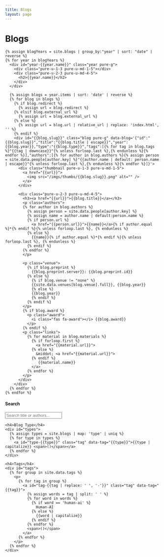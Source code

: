 ```yaml
---
title: Blogs
layout: page
---
```

<div id="blogs" class="pure-g">
  <div id="content" class="pure-u-1 pure-u-md-3-4">
    <h1 class="title">Blogs</h1>

    {% assign blogYears = site.blogs | group_by:"year" | sort: "date" | reverse %}
    {% for year in blogYears %}
      <div id="year-{{year.name}}" class="year pure-g">
        <div class="pure-u-1-3 pure-u-md-1-5"></div>
        <div class="pure-u-2-3 pure-u-md-4-5">
          <h2>{{year.name}}</h2>
        </div>
      </div>

      {% assign blogs = year.items | sort: 'date' | reverse %}
      {% for blog in blogs %}
        {% if blog.redirect %}
          {% assign url = blog.redirect %}
        {% elsif blog.external_url %}
          {% assign url = blog.external_url %}
        {% else %}
          {% assign url = blog.url | relative_url | replace: 'index.html', '' %}
        {% endif %}
        <div id="{{blog.slug}}" class="blog pure-g" data-blog='{"id":"{{blog.slug}}","title":"{{blog.title | escape}}","year":{{blog.year}},"type":"{{blog.type}}","tags":[{% for tag in blog.tags %}"{{tag | downcase}}"{% unless forloop.last %},{% endunless %}{% endfor %}],"authors":[{% for author in blog.authors %}{% assign person = site.data.people[author.key] %}"{{author.name | default: person.name | escape}}"{% unless forloop.last %},{% endunless %}{% endfor %}]}'>
          <div class="thumbnail pure-u-1-3 pure-u-md-1-5">
            <a href="{{url}}">
              <img src="/imgs/thumbs/{{blog.slug}}.png" alt="" />
            </a>
          </div>

          <div class="pure-u-2-3 pure-u-md-4-5">
            <h3><a href="{{url}}">{{blog.title}}</a></h3>
            <p class="authors">
            {% for author in blog.authors %}
              {% assign person = site.data.people[author.key] %}
              {% assign name = author.name | default:person.name %}
              {% if person.url %}
                <a href="{{person.url}}">{{name}}</a>{% if author.equal %}*{% endif %}{% unless forloop.last %}, {% endunless %}
              {% else %}
                {{name}}{% if author.equal %}*{% endif %}{% unless forloop.last %}, {% endunless %}
              {% endif %}
            {% endfor %}
            </p>

            <p class="venue">
              {% if blog.preprint %}
                {{blog.preprint.server}}: {{blog.preprint.id}}
              {% else %}
                {% if blog.venue != "none" %}
                {{site.data.venues[blog.venue].full}}, {{blog.year}}
                {% else %}
                {{blog.year}}
                {% endif %}
              {% endif %}
            </p>
            {% if blog.award %}
              <p class="award">
                <i class="fas fa-award"></i> {{blog.award}}
              </p>
            {% endif %}
            <p class="links">
              {% for material in blog.materials %}
                {% if forloop.first %}
                  <a href="{{material.url}}">
                {% else %}
                  &middot; <a href="{{material.url}}">
                {% endif %}
                   {{material.name}}
                </a>
              {% endfor %}
            </p>
          </div>
        </div>
      {% endfor %}
    {% endfor %}
  </div> 
  
  <div id="sidebar" class="pure-u-1 pure-u-md-1-4">
    <h4>Search</h4>
    <input type="text" id="search" placeholder="Search title or authors...">

    <h4>Blog Type</h4>
    <div id="types">
      {% assign types = site.blogs | map: 'type' | uniq %}
      {% for type in types %}
        <a id="type-{{type}}" class="tag" data-tag="{{type}}">{{type | capitalize}} <span>()</span></a>
      {% endfor %}
    </div>

    <h4>Tags</h4>
    <div id="tags">
      {% for group in site.data.tags %}
        <p>
          {% for tag in group %}
            <a id="tag-{{tag | replace: ' ', '-'}}" class="tag" data-tag="{{tag}}">
              {% assign words = tag | split: ' ' %}
              {% for word in words %}
                {% if word == 'human-ai' %}
                  Human-AI
                {% else %}
                  {{word | capitalize}}
                {% endif %}
              {% endfor %}
              <span>()</span>
            </a>
          {% endfor %}
        </p>
      {% endfor %}
    </div>
  </div>  
</div>
